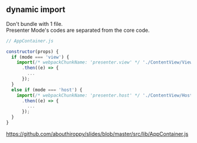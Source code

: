 ## dynamic import

Don't bundle with 1 file.  
Presenter Mode's codes are separated from the core code.

```javascript
// AppContainer.js

constructor(props) {
  if (mode === 'view') {
    import(/* webpackChunkName: 'presenter.view' */ './ContentView/View')
      .then((e) => {
        ...
      });
  }
  else if (mode === 'host') {
    import(/* webpackChunkName: 'presenter.host' */ './ContentView/Host')
      .then((e) => {
        ...
      });
  }
}
```

<a href="https://github.com/abouthiroppy/slides/blob/master/src/lib/AppContainer.js" class="ref-link">
  https://github.com/abouthiroppy/slides/blob/master/src/lib/AppContainer.js
</a>
